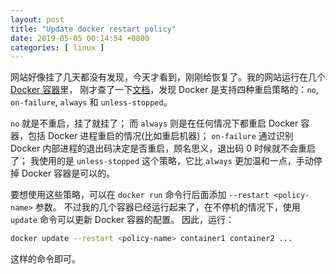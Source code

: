 ```yaml
---
layout: post
title: "Update docker restart policy"
date: 2019-05-05 00:14:54 +0800
categories: [ linux ]
---
```


网站好像挂了几天都没有发现，今天才看到，刚刚给恢复了。我的网站运行在几个 [Docker 容器][containers]里，
刚才查了一下[文档][document]，发现 Docker 是支持四种重启策略的：`no`, `on-failure`, `always` 和 `unless-stopped`。

<!-- more -->

`no` 就是不重启，挂了就挂了；
而 `always` 则是在任何情况下都重启 Docker 容器，包括 Docker 进程重启的情况(比如重启机器)；
`on-failure` 通过识别 Docker 内部进程的退出码决定是否重启，顾名思义，退出码 0 时候就不会重启了；
我使用的是 `unless-stopped` 这个策略，它比 `always` 更加温和一点，手动停掉 Docker 容器是可以的。

要想使用这些策略，可以在 `docker run` 命令行后面添加 `--restart <policy-name>` 参数。
不过我的几个容器已经运行起来了，在不停机的情况下，使用 `update` 命令可以更新 Docker 容器的配置。
因此，运行：

``` bash
docker update --restart <policy-name> container1 container2 ...
```

这样的命令即可。


[containers]:  https://github.com/gnailuy/githook/blob/master/README.md
[document]:    https://docs.docker.com/config/containers/start-containers-automatically/
